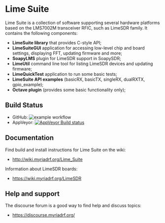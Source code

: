 # Lime Suite

Lime Suite is a collection of software supporting several hardware platforms 
based on the LMS7002M transceiver RFIC, such as LimeSDR family. It contains the
following components:
* **LimeSuite library** that provides C-style API;
* **LimeSuiteGUI** application for accessing low-level chip and board settings, displaying FFT, updating firmware and more;
* **SoapyLMS** plugin for LimeSDR support in SoapySDR;
* **LimeUtil** command line tool for listing LimeSDR devices and updating firmware;
* **LimeQuickTest** application to run some basic tests;
* **LimeSuite API examples** (basicRX, basicTX, singleRX, dualRXTX, gpio_example);
* **Octave plugin** (provides some basic functionality only);

## Build Status
- GitHub: ![example workflow](https://github.com/myriadrf/LimeSuite/actions/workflows/cmake.yml/badge.svg)
- AppVeyor: [![AppVeyor Build status](https://ci.appveyor.com/api/projects/status/stwfarvq0j01qyaq)](https://ci.appveyor.com/project/myriadrf/limesuite)

## Documentation

Find build and install instructions for Lime Suite on the wiki:

* http://wiki.myriadrf.org/Lime_Suite

Information about LimeSDR boards:

* https://wiki.myriadrf.org/LimeSDR

## Help and support

The discourse forum is a good way to find help and discuss topics:

* https://discourse.myriadrf.org/
